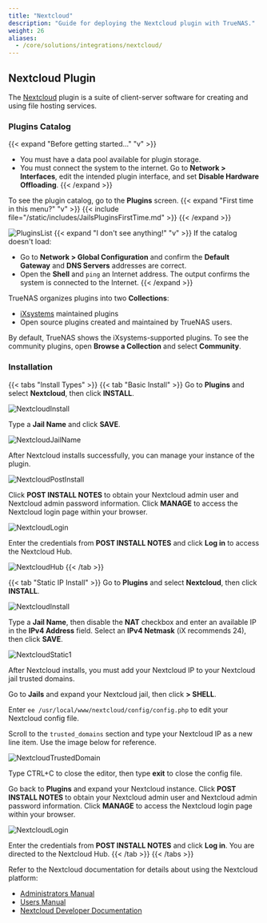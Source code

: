 ```yaml
---
title: "Nextcloud"
description: "Guide for deploying the Nextcloud plugin with TrueNAS."
weight: 26
aliases:
  - /core/solutions/integrations/nextcloud/
---
```


## Nextcloud Plugin

The [Nextcloud](https://nextcloud.com/) plugin is a suite of client-server software for creating and using file hosting services. 

### Plugins Catalog

{{< expand "Before getting started..." "v" >}}
* You must have a data pool available for plugin storage.
* You must connect the system to the internet.
Go to **Network > Interfaces**, edit the intended plugin interface, and set **Disable Hardware Offloading**.
{{< /expand >}}

To see the plugin catalog, go to the **Plugins** screen.
{{< expand "First time in this menu?" "v" >}}
{{< include file="/static/includes/JailsPluginsFirstTime.md" >}}
{{< /expand >}}

![PluginsList](/images/CORE/Plugins/PluginsList.png "Plugins Catalog")
{{< expand "I don't see anything!" "v" >}}
If the catalog doesn't load:
* Go to **Network > Global Configuration** and confirm the **Default Gateway** and **DNS Servers** addresses are correct.
* Open the **Shell** and `ping` an Internet address. 
The output confirms the system is connected to the Internet.
{{< /expand >}}

TrueNAS organizes plugins into two **Collections**:

* [iXsystems](https://www.ixsystems.com/) maintained plugins
* Open source plugins created and maintained by TrueNAS users.

By default, TrueNAS shows the iXsystems-supported plugins.
To see the community plugins, open **Browse a Collection** and select **Community**.

### Installation

{{< tabs "Install Types" >}}
{{< tab "Basic Install" >}}
Go to **Plugins** and select **Nextcloud**, then click **INSTALL**.

![NextcloudInstall](/images/Solutions/SolutionsIntegrationsNextcloudInstall.png "Nextcloud Install")

Type a **Jail Name** and click **SAVE**.

![NextcloudJailName](/images/Solutions/SolutionsIntegrationsNextcloudJailName.png "Nextcloud Jail Name")

After Nextcloud installs successfully, you can manage your instance of the plugin.  

![NextcloudPostInstall](/images/Solutions/SolutionsIntegrationsNextcloudPostInstall.png "Nextcloud Post Install")

Click **POST INSTALL NOTES** to obtain your Nextcloud admin user and  Nextcloud admin password information. 
Click **MANAGE** to access the Nextcloud login page within your browser.

![NextcloudLogin](/images/Solutions/SolutionsIntegrationsNextcloudLogin.png "Nextcloud Login")

Enter the credentials from **POST INSTALL NOTES** and click **Log in** to access the Nextcloud Hub.

![NextcloudHub](/images/Solutions/SolutionsIntegrationsNextcloudLogin.png "Nextcloud Hub")
{{< /tab >}}

{{< tab "Static IP Install" >}}
Go to **Plugins** and select **Nextcloud**, then click **INSTALL**.

![NextcloudInstall](/images/Solutions/SolutionsIntegrationsNextcloudInstall.png "Nextcloud Install")

Type a **Jail Name**, then disable the **NAT** checkbox and enter an available IP in the **IPv4 Address** field. 
Select an **IPv4 Netmask** (iX recommends 24), then click **SAVE**.

![NextcloudStatic1](/images/Solutions/NextcloudStatic1.png "Nextcloud Static Setup")

After Nextcloud installs, you must add your Nextcloud IP to your Nextcloud jail trusted domains.

Go to **Jails** and expand your Nextcloud jail, then click **> SHELL**.

Enter `ee /usr/local/www/nextcloud/config/config.php` to edit your Nextcloud config file.

Scroll to the `trusted_domains` section and type your Nextcloud IP as a new line item. Use the image below for reference.

![NextcloudTrustedDomain](/images/Solutions/NextcloudTrustedDomain.png "Nextcloud Add Trusted Domain")

Type <kdb>CTRL+C</kdb> to close the editor, then type **exit** to close the config file.

Go back to **Plugins** and expand your Nextcloud instance. 
Click **POST INSTALL NOTES** to obtain your Nextcloud admin user and Nextcloud admin password information. Click **MANAGE** to access the Nextcloud login page within your browser.

![NextcloudLogin](/images/Solutions/SolutionsIntegrationsNextcloudLogin.png "Nextcloud Login")

Enter the credentials from **POST INSTALL NOTES** and click **Log in**.  You are directed to the Nextcloud Hub.
{{< /tab >}}
{{< /tabs >}}

Refer to the Nextcloud documentation for details about using the Nextcloud platform:

* [Administrators Manual](https://docs.nextcloud.com/server/latest/admin_manual/)
* [Users Manual](https://docs.nextcloud.com/server/latest/user_manual/en/)
* [Nextcloud Developer Documentation](https://docs.nextcloud.com/server/latest/developer_manual/)
